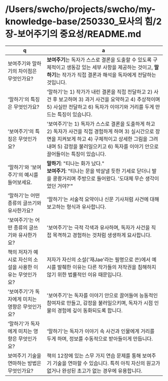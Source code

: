 # /Users/swcho/projects/swcho/my-knowledge-base/250330_묘사의 힘/2장-보어주기의 중요성/README.md

 q  | a
--- | ---
보여주기와 말하기의 차이점은 무엇인가요?	| **보여주기**는 독자가 스스로 결론을 도출할 수 있도록 구체적이고 생동감 있는 세부 사항을 제공하는 것이고, **말하기**는 작가가 직접 결론과 해석을 독자에게 전달하는 것입니다.
'말하기'의 특징은 무엇인가요?	| '말하기'는 1) 작가가 내린 결론을 직접 전달하고 2) 사건 후 보고하며 3) 과거 사건을 요약하고 4) 추상적이며 5) 사실만 전달하고 6) 독자가 이야기와 거리를 두게 만드는 특징이 있습니다.
'보여주기'의 특징은 무엇인가요?	| '보여주기'는 1) 독자가 스스로 결론을 도출하게 하고 2) 독자가 사건을 직접 경험하게 하며 3) 실시간으로 장면을 지켜보게 하고 4) 구체적이고 상세한 그림을 그려내며 5) 감정을 불러일으키고 6) 독자를 이야기 안으로 끌어들이는 특징이 있습니다.
'말하기'와 '보여주기'의 예시를 들어보세요.	| **말하기**: "티나는 화가 났다."<br/>**보여주기**: "티나는 문을 박살낼 듯한 기세로 닫더니 발을 쿵쾅거리며 주방으로 들어왔다. '도대체 무슨 생각이었던 거야?'"
'말하기'는 어떤 종류의 글쓰기와 유사한가요?	| '말하기'는 서술적 요약이나 신문 기사처럼 사건에 대해 보고하는 형식과 유사합니다.
'보여주기'는 어떤 종류의 글쓰기와 유사한가요?	| '보여주기'는 극적 각색과 유사하며, 독자가 사건을 직접 목격하고 경험하는 것처럼 생생하게 묘사합니다.
책의 저자가 예시로 자신의 소설을 사용한 이유는 무엇인가요?	| 저자가 자신의 소설('재Jae'라는 필명으로 쓴)에서 예시를 발췌한 이유는 다른 작가들의 저작권을 침해하지 않기 위한 법률적인 이유 때문입니다.
'보여주기'가 독자에게 미치는 영향은 무엇인가요?	| '보여주기'는 독자를 이야기 안으로 끌어들여 능동적인 참여자로 만들고, 감정을 불러일으키며, 독자가 시점 인물의 경험에 깊이 동화되도록 합니다.
'말하기'가 독자에게 미치는 영향은 무엇인가요?	| '말하기'는 독자가 이야기 속 사건과 인물에게 거리를 두게 하며, 정보를 수동적으로 받아들이게 만듭니다.
보여주기 기술을 연마하는 방법은 무엇인가요?	| 책의 12장에 있는 스무 가지 연습 문제를 통해 보여주기 기술을 연마할 수 있습니다. 특히 아직 자신의 원고가 없거나 완성된 초고가 없는 경우에 유용합니다.
